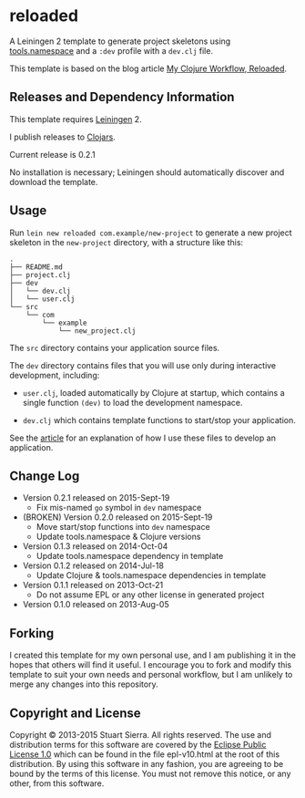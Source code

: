 # reloaded

A Leiningen 2 template to generate project skeletons using
[tools.namespace] and a `:dev` profile with a `dev.clj` file.

This template is based on the blog article [My Clojure Workflow, Reloaded].

[tools.namespace]: https://github.com/clojure/tools.namespace
[My Clojure Workflow, Reloaded]: http://thinkrelevance.com/blog/2013/06/04/clojure-workflow-reloaded


## Releases and Dependency Information

This template requires [Leiningen] 2.

I publish releases to [Clojars].

Current release is 0.2.1

No installation is necessary; Leiningen should automatically discover
and download the template.

[Leiningen]: http://leiningen.org/
[Clojars]: http://clojars.org/


## Usage

Run `lein new reloaded com.example/new-project` to generate a new
project skeleton in the `new-project` directory, with a structure like
this:

    .
    ├── README.md
    ├── project.clj
    ├── dev
    │   └── dev.clj
    │   └── user.clj
    └── src
        └── com
            └── example
                └── new_project.clj

The `src` directory contains your application source files.

The `dev` directory contains files that you will use only during
interactive development, including:

 * `user.clj`, loaded automatically by Clojure at startup, which
   contains a single function `(dev)` to load the development
   namespace.

 * `dev.clj` which contains template functions to start/stop your
   application.

See the [article] for an explanation of how I use these files to
develop an application.

[article]: http://thinkrelevance.com/blog/2013/06/04/clojure-workflow-reloaded


## Change Log

* Version 0.2.1 released on 2015-Sept-19
  * Fix mis-named `go` symbol in `dev` namespace
* (BROKEN) Version 0.2.0 released on 2015-Sept-19
  * Move start/stop functions into `dev` namespace
  * Update tools.namespace & Clojure versions
* Version 0.1.3 released on 2014-Oct-04
  * Update tools.namespace dependency in template
* Version 0.1.2 released on 2014-Jul-18
  * Update Clojure & tools.namespace dependencies in template
* Version 0.1.1 released on 2013-Oct-21
  * Do not assume EPL or any other license in generated project
* Version 0.1.0 released on 2013-Aug-05


## Forking

I created this template for my own personal use, and I am publishing
it in the hopes that others will find it useful. I encourage you to
fork and modify this template to suit your own needs and personal
workflow, but I am unlikely to merge any changes into this repository.


## Copyright and License

Copyright © 2013-2015 Stuart Sierra. All rights reserved. The use and
distribution terms for this software are covered by the
[Eclipse Public License 1.0] which can be found in the file
epl-v10.html at the root of this distribution. By using this software
in any fashion, you are agreeing to be bound by the terms of this
license. You must not remove this notice, or any other, from this
software.

[Eclipse Public License 1.0]: http://opensource.org/licenses/eclipse-1.0.php
